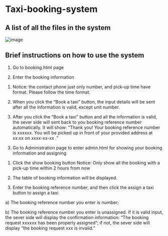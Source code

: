# Taxi-booking-system

## A list of all the files in the system
![image](https://github.com/user-attachments/assets/e4b94f84-5977-4889-82ea-1ae37b15b8c9)

## Brief instructions on how to use the system

1.	Go to booking.html page
   
2.	Enter the booking information
   
1)	Notice: the contact phone just only number, and pick-up time have format. Please follow the time format.
   
2)	When you click the “Book a taxi” button, the input details will be sent after all the information is valid, except unit number.
   
3)	After you click the “Book a taxi” button and all the information is valid, the sever side will sent back to you booking reference number automatically. It will show: “Thank you! Your booking reference number is xxxxxx. You will be picked up in front of your provided address at xx:xx on xxxx-xx-xx .”
   
3.	Go to Administration page to enter admin.html for showing your booking information and assigning
   
1)	Click the show booking button
Notice: Only show all the booking with a pick-up time within 2 hours from now

2)	The table of booking information will be displayed.
   
3)	Enter the booking reference number, and then click the assign a taxi button to assign a taxi
   
a)	The booking reference number you enter is number;

b)	The booking reference number you enter is unassigned. If it is valid input, the sever side will display the confirmation information: “The booking request xxxxxx has been properly assigned”; if not, the sever side will display “the booking request xxx is invalid.”


